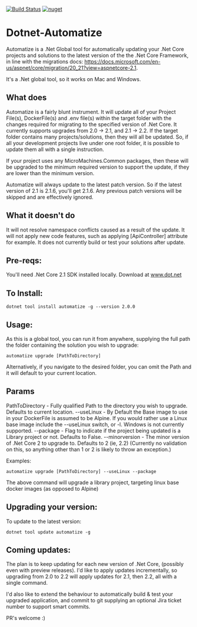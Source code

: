 [![Build Status](https://dev.azure.com/davidcook0284/davidcook/_apis/build/status/cookie1981.Dotnet-Automatize)](https://dev.azure.com/davidcook0284/davidcook/_build/latest?definitionId=1)
[![nuget](https://img.shields.io/nuget/v/Automatize.svg)](https://www.nuget.org/packages/Automatize/)

# Dotnet-Automatize

Automatize is a .Net Global tool for automatically updating your .Net Core projects and solutions to the latest version of the the .Net Core Framework, in line with the migrations
docs: https://docs.microsoft.com/en-us/aspnet/core/migration/20_21?view=aspnetcore-2.1.

It's a .Net global tool, so it works on Mac and Windows.


## What does 

Automatize is a fairly blunt instrument.
It will update all of your Project File(s), DockerFile(s) and .env file(s) within the target folder with the changes required for migrating to the specified version of .Net Core.
It currently supports upgrades from  2.0 -> 2.1, and 2.1 -> 2.2. 
If the target folder contains many projects/solutions, then they will all be updated. So, if all your development projects live under one root folder, it is possible to update them all with a single instruction.

If your project uses any MicroMachines.Common packages, then these will be upgraded to the minimum required version to support the update, if they are lower than the minimum version. 

Automatize will always update to the latest patch version. So if the latest version of 2.1 is 2.1.6, you'll get 2.1.6. Any previous patch versions will be skipped and are effectively ignored.


## What it doesn't do

It will not resolve namespace conflicts caused as a result of the update.
It will not apply new code features, such as applying [ApiController] attribute for example.
It does not currently build or test your solutions after update.


## Pre-reqs:
You'll need .Net Core 2.1 SDK installed locally. Download at www.dot.net


## To Install:

```
dotnet tool install automatize -g --version 2.0.0
```

## Usage:

As this is a global tool, you can run it from anywhere, supplying the full path the folder containing the solution you wish to upgrade:

```
automatize upgrade [PathToDirectory]
```

Alternatively, if you navigate to the desired folder, you can omit the Path and it will default to your current location.

## Params

PathToDirectory - Fully qualified Path to the directory you wish to upgrade. Defaults to current location.
--useLinux - By Default the Base image to use in your DockerFile is assumed to be Alpine. If you would rather use a Linux base image include the --useLinux switch, or -l. Windows is not currently supported.
--package - Flag to indicate if the project being updated is a Library project or not. Defaults to False.
--minorversion - The minor version of .Net Core 2 to upgrade to. Defaults to 2 (ie, 2.2) (Currently no validation on this, so anything other than 1 or 2 is likely to throw an exception.)

Examples:
```
automatize upgrade [PathToDirectory] --useLinux --package
```
The above command will upgrade a library project, targeting linux base docker images (as opposed to Alpine) 
 

## Upgrading your version:

To update to the latest version: 

```
dotnet tool update automatize -g
```

## Coming updates:

The plan is to keep updating for each new version of .Net Core, (possibly even with preview releases).
I'd like to apply updates incrementally, so upgrading from 2.0 to 2.2 will apply updates for 2.1, then 2.2, all with a single command.

I'd also like to extend the behaviour to automatically build & test your upgraded application, and commit to git supplying an optional Jira ticket number to support smart commits.

PR's welcome :)